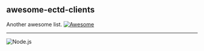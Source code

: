 ## awesome-ectd-clients  
Another awesome list. 
[![Awesome](https://cdn.rawgit.com/sindresorhus/awesome/d7305f38d29fed78fa85652e3a63e154dd8e8829/media/badge.svg?style=flat-square)](https://github.com/sindresorhus/awesome)

---

![Node.js](https://github.com/stianeikeland/node-etcd)
